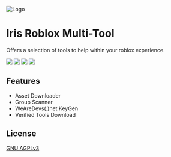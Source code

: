 ![Logo](https://dev-to-uploads.s3.amazonaws.com/uploads/articles/th5xamgrr6se0x5ro4g6.png)

# Iris Roblox Multi-Tool

Offers a selection of tools to help within your roblox experience.

![](https://img.shields.io/badge/License-GNU%20AGPL%20v3-yellow.svg)
![](https://img.shields.io/github/downloads/IrisV3rm/IrisRobloxMultiTool/total) 
![](https://img.shields.io/twitch/status/irisdev?style=social)
![](https://img.shields.io/youtube/channel/subscribers/UC7eKTp0XmY1WwrLBndraSHA?style=social)
## Features

- Asset Downloader
- Group Scanner
- WeAreDevs(.)net KeyGen
- Verified Tools Download


## License

[GNU AGPLv3](https://choosealicense.com/licenses/agpl-3.0/)

